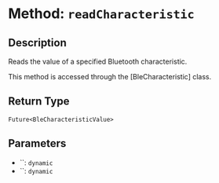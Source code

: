 # Method: `readCharacteristic`

## Description

Reads the value of a specified Bluetooth characteristic.

 This method is accessed through the [BleCharacteristic] class.

## Return Type
`Future<BleCharacteristicValue>`

## Parameters

- ``: `dynamic`
- ``: `dynamic`
